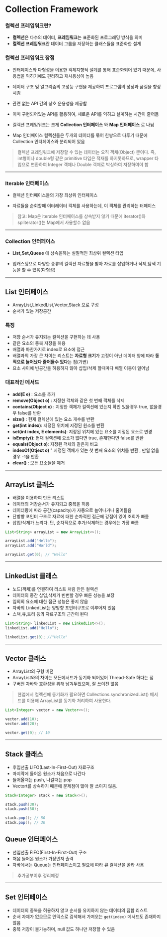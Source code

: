 # Collection Framework
### 컬렉션 프레임워크란?
- **컬렉션**은 다수의 데이터, **프레임워크**는 표준화된 프로그래밍 방식을 의미
- **컬렉션 프레임워크**란 데이터 그룹을 저장하는 클래스들을 표준화한 설계

### 컬렉션 프레임워크 장점
- 인터페이스와 다형성을 이용한 객체지향적 설계를 통해 표준화되어 있기 때문에, 사용법을 익히기에도 편리하고 재사용성이 높음

- 데이터 구조 및 알고리즘의 고성능 구현을 제공하여 프로그램의 성닝과 품질을 향상시킴

- 관련 없는 API 간의 상호 운용성을 제공함

- 이미 구현되어있는 API를 활용하여, 새로운 API를 익히고 설계하는 시간이 줄어듦

- 컬렉션 프레임워크는 크게 **Collection 인터페이스** 와 **Map 인터페이스** 로 나뉨

- Map 인터페이스 컬렉션들은 두개의 데이터를 묶어 한쌍으로 다루기 때문에 
Collection 인터페이스와 분리되어 있음 

>컬렉션 프레임워크에 저장할 수 있는 데이터는 오직 객체(Object) 뿐이다.
즉, int형이나 double형 같은 primitive 타입은 적재를 하지못하므로, wrapper 타입으로 변환하여 Integer 객체나 Double 객체로 박싱하여 저장하여야 함


---

### Iterable 인터페이스

- 컬렉션 인터페이스들의 가장 최상위 인터페이스

- 자료들을 순회할때 이터레이터 객체를 사용하는데, 이 객체를 관리하는 터페이스

>참고:  Map은 iterable 인터페이스를 상속받지 않기 때문에 iterator()와 spliterator()는 Map에서 사용할수 없음

---

### Collection 인터페이스

- **List,Set,Queue** 에 상속을하는 실질적인 최상위 컬렉션 타입

- 업캐스팅으로 다양한 종류의 컬렉션 자료형을 받아 자료를 삽입하거나 삭제,탐색 기능을 할 수 있음(다형성)

---

## **List 인터페이스**

- ArrayList,LinkedList,Vector,Stack 으로 구성
- 순서가 있는 저장공간

### 특징
- 저장 순서가 유지되는 컬렉션을 구현하는 데 사용
- 같은 요소의 중복 저장을 허용
- 배열과 마찬가지로 index로 요소에 접근
- 배열과의 가장 큰 차이는 리스트는 **자료형 크기**가 고정이 아닌 데이터 양에 따라 **동적으로 늘어났다 줄어들수 있다**는 점(가변)
- 요소 사이에 빈공간을 허용하지 않아 삽입/삭제 할때마다 배열 이동이 일어남

### 대표적인 메서드

- **add(E e)** : 요소를 추가
- **remove(Object o)** : 지정한 객체와 같은 첫 번째 객체를 삭제
- **contains(Object o)** : 지정한 객체가 컬렉션에 있는지 확인 있을경우 true, 없을경우 false를 반환
- **size()** : 현재 컬렉션에 있는 요소 개수를 반환
- **get(int index)**: 지정된 위치에 지정된 원소를 반환
- **set(int index, E elements)**: 지정된 위치에 있는 요소를 지정된 요소로 변경
- **isEmpty()**: 현재 컬렉션에 요소가 없다면 true, 존재한다면 false를 반환
- **equals(Object o)**: 지정된 객체와 같은지 비교
- **indexOf(Otject o)** " 지정된 객체가 있는 첫 번째 요소의 위치를 반환 , 만일 없을경우 -1을 반환
- **clear()** : 모든 요소들을 제거

---
## **ArrayList 클래스**

- 배열을 이용하여 만든 리스트
- 데이터의 저장순서가 유지되고 중복을 허용
- 데이터량에 따라 공간(capacity)가 자동으로 늘어나거나 줄어들음
- 단방향 포인터 구조로 자료에 대한 순차적인 접근에 강점이 있어 조회가 빠름
- 삽입/삭제가 느리다. 단, 순차적으로 추가/삭제하는 경우에는 가장 빠름
```java
List<String> arrayList = new ArrayList<>();

arrayList.add("Hello");
arrayList.add("World");

arrayList.get(0); // "Hello"
```
---
## **LinkedList 클래스**

- 노드(객체)를 연결하여 리스트 처럼 만든 컬렉션
- 데이터의 중간 삽입,삭제가 빈번할 경우 빠른 성능을 보장
- 임의의 요소에 대한 접근 성능은 좋지 않음
- 자바의 LinkedList는 양방향 포인터구조로 이루어져 있음
- 스택,큐,트리 등의 자료구조의 근간이 된다

```java
List<String> linkedList = new LinkedList<>();
linkedList.add("Hello");

linkedList.get(0); //"Hello"
```
---
## **Vector 클래스**
- ArrayList의 구형 버전
- ArrayList와의 차이는 모든메서드가 동기화 되어있어 Thread-Safe 하다는 점
- 구버전 자바와 호환성을 위해 남겨두었으며, 잘 쓰이진 않음
> 현업에서 컬렉션에 동기화가 필요하면 Collections.synchronizedList() 메서드를 이용해 ArrayList를 동기화 처리하여 사용한다.
```java
List<Integer> vector = new Vector<>();

vector.add(10);
vector.add(20);

vector.get(0); // 10
```
---
## **Stack 클래스**

- 후입선출 LIFO(Last-In-First-Out) 자료구조
- 마지막에 들어온 원소가 처음으로 나간다
- 들어올때는 push, 나갈때는 pop
- Vectort를 상속하기 때문에 문제점이 많아 잘 쓰이지 않음.
```java
Stack<Integer> stack = new Stack<>();

stack.push(30);
stack.push(50);

stack.pop(); // 50
stack.pop(); // 30
```
## **Queue 인터페이스**
- 선입선출 FIFO(First-In-First-Out) 구조
- 처음 들어온 원소가 가장먼저 출력
- 자바에서는 Queue는 인터페이스이고 필요에 따라 큐 컬렉션을 골라 사용

> 추가공부이후 정리예정

---
## **Set 인터페이스**

- 데이터의 중복을 허용하지 않고 순서를 유지하지 않는 데이터의 집합 리스트
- 순서 자체가 없으므로 인덱스로 검색해서 가져오는 `get(index)` 메서드도 존재하지 않음
- 중복 저장이 불가능하며, null 값도 하나만 저장할 수 있음
